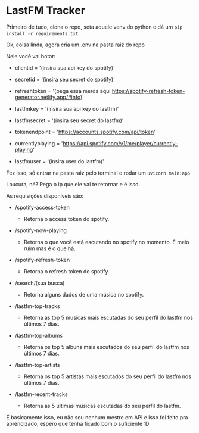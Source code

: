 # LastFM Tracker

  

Primeiro de tudo, clona o repo, seta aquele venv do python e dá um ```pip install -r requirements.txt```.

Ok, coisa linda, agora cria um .env na pasta raiz do repo

Nele você vai botar:

- clientid = '(insira sua api key do spotify)'

- secretid = '(insira seu secret do spotify)'

- refreshtoken = '(pega essa merda aqui https://spotify-refresh-token-generator.netlify.app/#info)'

- lastfmkey = '(insira sua api key do lastfm)'

- lastfmsecret = '(insira seu secret do lastfm)'

- tokenendpoint = 'https://accounts.spotify.com/api/token'

- currentlyplaying = 'https://api.spotify.com/v1/me/player/currently-playing'

- lastfmuser = '(insira user do lastfm)'

Fez isso, só entrar na pasta raiz pelo terminal e rodar um ```uvicorn main:app```

Loucura, né? Pega o ip que ele vai te retornar e é isso.

As requisições disponíveis são:

- /spotify-access-token

  - Retorna o access token do spotify.

- /spotify-now-playing

  - Retorna o que você está escutando no spotify no momento. É meio ruim mas é o que há.

- /spotify-refresh-token

  - Retorna o refresh token do spotify.

- /search/(sua busca)

  - Retorna alguns dados de uma música no spotify.

- /lastfm-top-tracks

  - Retorna as top 5 musicas mais escutadas do seu perfil do lastfm nos últimos 7 dias.

- /lastfm-top-albums

  - Retorna os top 5 albuns mais escutados do seu perfil do lastfm nos últimos 7 dias.

- /lastfm-top-artists

  - Retorna os top 5 artistas mais escutados do seu perfil do lastfm nos últimos 7 dias.

- /lastfm-recent-tracks

  - Retorna as 5 últimas músicas escutadas do seu perfil do lastfm.

É basicamente isso, eu não sou nenhum mestre em API e isso foi feito pra aprendizado, espero que tenha ficado bom o suficiente :D
